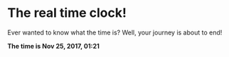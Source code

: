 # The real time clock!

Ever wanted to know what the time is? Well, your journey is about to end!

**The time is Nov 25, 2017, 01:21**